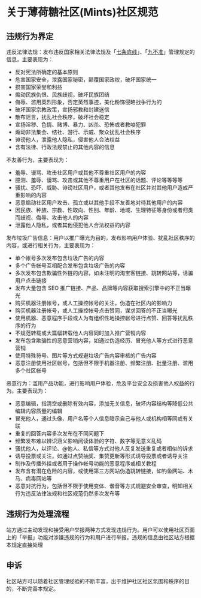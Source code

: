 # 关于薄荷糖社区(Mints)社区规范

## 违规行为界定

违反法律法规：发布违反国家相关法律法规及「[七条底线](http://www.isc.org.cn/zxzx/xhdt/listinfo-27187.html)」、「[九不准](http://www.cac.gov.cn/2000-09/30/c_126193701.htm)」管理规定的信息，主要表现为：

  - 反对宪法所确定的基本原则
  - 危害国家安全，泄露国家秘密，颠覆国家政权，破坏国家统一
  - 损害国家荣誉和利益
  - 煽动民族仇恨、民族歧视，破坏民族团结
  - 侮辱、滥用英烈形象，否定英烈事迹，美化粉饰侵略战争行为的
  - 破坏国家宗教政策，宣扬邪教和封建迷信
  - 散布谣言，扰乱社会秩序，破坏社会稳定
  - 宣扬淫秽、色情、赌博、暴力、凶杀、恐怖或者教唆犯罪
  - 煽动非法集会、结社、游行、示威、聚众扰乱社会秩序
  - 诽谤他人，泄露他人隐私，侵害他人合法权益
  - 含有法律、行政法规禁止的其他内容的信息

不友善行为，主要表现为：

  - 羞辱、谩骂、攻击社区用户或其他不尊重社区用户的内容
  - 臆测、羞辱、谩骂、攻击或其他不尊重用户在社区的话题、评论等等等等
  - 骚扰、恐吓、威胁、诽谤社区用户，或者其他发布在社区并对其他用户造成严重影响的内容
  - 恶意煽动社区用户攻击、孤立或以其他手段不友善地对待其他用户的内容
  - 因民族、种族、宗教、性取向、性别、年龄、地域、生理特征等身份或者归类而歧视、侮辱、攻击他人的内容
  - 泄露他人隐私，或者其他侵犯他人合法权益的内容

发布垃圾广告信息：用户以推广曝光为目的，发布影响用户体验、扰乱社区秩序的内容，或进行相关行为，主要表现为：

  - 单个帐号多次发布包含垃圾广告的内容
  - 多个广告帐号互相配合发布包含垃圾广告的内容
  - 多次发布包含欺骗性外链的内容，如未注明的淘宝客链接、跳转网站等，诱骗用户点击链接
  - 发布大量包含 SEO 推广链接、产品、品牌等内容获取搜索引擎中的不正当曝光
  - 购买机器注册帐号，或人工操控帐号的关注，伪造在社区内的影响力
  - 购买机器注册帐号，或人工操控帐号点击赞同，谋求回答的不正当曝光
  - 使用机器、恶意程序手段或人为有组织性地操控帐号进行点赞、回答等扰乱秩序的行为
  - 不规范转载或大篇幅转载他人内容同时加入推广营销内容
  - 发布包含欺骗性的恶意营销内容，如通过伪造经历、冒充他人等方式进行恶意营销
  - 使用特殊符号、图片等方式规避垃圾广告内容审核的广告内容
  - 恶意注册使用社区帐号，包括但不限于机器注册、频繁注册、批量注册、滥用多个社区帐号

恶意行为：滥用产品功能，进行影响用户体验，危及平台安全及损害他人权益的行为。主要表现为：

  - 恶意编辑，指清空或删除有效内容，添加无关信息，破坏内容结构等降低公共编辑内容质量的编辑
  - 冒充他人，通过头像、用户名等个人信息暗示自己与他人或机构相等同或有关联
  - 重复的回答内容多次发布在不同问题下
  - 频繁发布难以辨识涵义影响阅读体验的字符、数字等无意义乱码
  - 骚扰他人，以评论、@他人、私信等方式对他人反复发送重复或者相似的诉求
  - 诱导投票或关注，如通过点赞抽奖、集赞更新等形式诱导投票或者诱导关注
  - 制作及传播外挂或者用于操作帐号功能的恶意程序或相关教程
  - 发布含有潜在危险的内容，或使用第三方网站伪造跳转链接，如钓鱼网站、木马、病毒网站等
  - 恶意对抗行为，包括但不限于使用变体、谐音等方式规避安全审查，明知相关行为违反法律法规和社区规范仍然多次发布等

## 违规行为处理流程

站方通过主动发现和接受用户举报两种方式发现违规行为。用户可以使用社区页面上的「举报」功能对涉嫌违规的行为和用户进行举报。违规的信息由社区站方根据本规定直接处理

## 申诉

社区站方可以随着社区管理经验的不断丰富，出于维护社区社区氛围和秩序的目的，不断完善本规定。
